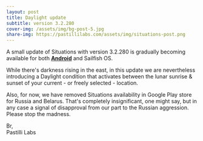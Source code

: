 ```yaml
---
layout: post
title: Daylight update
subtitle: version 3.2.280
cover-img: /assets/img/bg-post-5.jpg
share-img: https://pastillilabs.com/assets/img/situations-post.png
---
```


A small update of Situations with version 3.2.280 is gradually becoming available for both **[Android](https://play.google.com/store/apps/details?id=com.pastillilabs.situations2)** and Sailfish OS.

While there's darkness rising in the east, in this update we are nevertheless introducing a Daylight condition that activates between the lunar sunrise & sunset of your current - or freely selected - location.

Also, for now, we have removed Situations availability in Google Play store for Russia and Belarus. That's completely insignificant, one might say, but in any case a signal of disapproval from our part to the Russian aggression. Please stop the madness.

Br,  
Pastilli Labs


